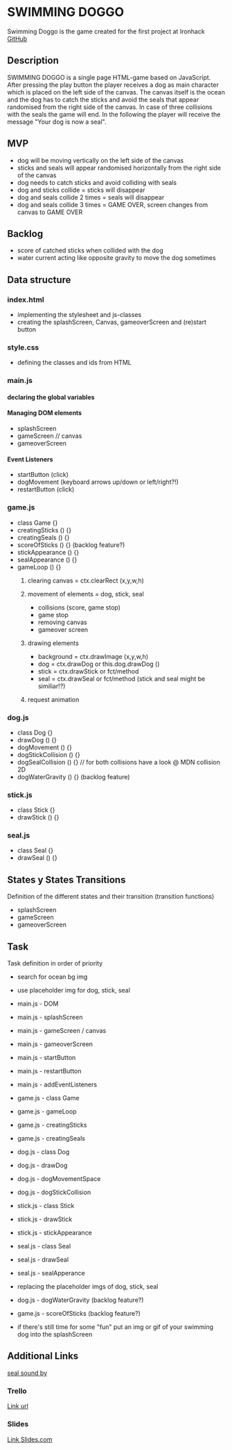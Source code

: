 # SWIMMING DOGGO
Swimming Doggo is the game created for the first project at Ironhack
[GitHub](https://github.com/Flo-Baker/swimming-doggo)


## Description
SWIMMING DOGGO is a single page HTML-game based on JavaScript. After pressing the play button the player receives a dog as main character which is placed on the left side of the canvas. The canvas itself is the ocean and the dog has to catch the sticks and avoid the seals that appear randomised from the right side of the canvas. In case of three collisions with the seals the game will end. In the following the player will receive the message "Your dog is now a seal".

## MVP 
* dog will be moving vertically on the left side of the canvas
* sticks and seals will appear randomised horizontally from the right side of the canvas
* dog needs to catch sticks and avoid colliding with seals
* dog and sticks collide = sticks will disappear
* dog and seals collide 2 times = seals will disappear
* dog and seals collide 3 times = GAME OVER, screen changes from canvas to GAME OVER

## Backlog
* score of catched sticks when collided with the dog
* water current acting like opposite gravity to move the dog sometimes

## Data structure
### index.html
* implementing the stylesheet and js-classes
* creating the splashScreen, Canvas, gameoverScreen and (re)start button

### style.css
* defining the classes and ids from HTML

### main.js
#### declaring the global variables

#### Managing DOM elements
* splashScreen 
* gameScreen // canvas
* gameoverScreen

#### Event Listeners
* startButton (click)
* dogMovement (keyboard arrows up/down or left/right?!)
* restartButton (click)

### game.js
* class Game {}
* creatingSticks () {}
* creatingSeals () {}
* scoreOfSticks () {} (backlog feature?)
* stickAppearance () {}
* sealAppearance () {}
* gameLoop () {}
    1. clearing canvas = ctx.clearRect (x,y,w,h)

    2. movement of elements = dog, stick, seal
        * collisions (score, game stop)
        * game stop
        * removing canvas
        * gameover screen

    3. drawing elements
        * background = ctx.drawImage (x,y,w,h)
        * dog = ctx.drawDog or this.dog.drawDog ()
        * stick = ctx.drawStick or fct/method
        * seal = ctx.drawSeal or fct/method
        (stick and seal might be similiar!?)

    4. request animation
        

### dog.js
* class Dog {}
* drawDog () {}
* dogMovement () {}
* dogStickCollision () {}
* dogSealCollision () {}
// for both collisions have a look @ MDN collision 2D
* dogWaterGravity () {} (backlog feature)

### stick.js
* class Stick {}
* drawStick () {}


### seal.js
* class Seal {}
* drawSeal () {}

## States y States Transitions
Definition of the different states and their transition (transition functions)

- splashScreen
- gameScreen
- gameoverScreen


## Task
Task definition in order of priority
* search for ocean bg img
* use placeholder img for dog, stick, seal

* main.js - DOM
* main.js - splashScreen
* main.js - gameScreen / canvas
* main.js - gameoverScreen
* main.js - startButton
* main.js - restartButton
* main.js - addEventListeners

* game.js - class Game
* game.js - gameLoop
* game.js - creatingSticks
* game.js - creatingSeals

* dog.js - class Dog
* dog.js - drawDog
* dog.js - dogMovementSpace
* dog.js - dogStickCollision

* stick.js - class Stick
* stick.js - drawStick
* stick.js - stickAppearance

* seal.js - class Seal
* seal.js - drawSeal
* seal.js - sealApperance

* replacing the placeholder imgs of dog, stick, seal

* dog.js - dogWaterGravity (backlog feature?)
* game.js - scoreOfSticks (backlog feature?)

* if there's still time for some "fun" put an img or gif of your swimming dog into the splashScreen

## Additional Links

[seal sound by](https://www.instagram.com/florianreichelt/)

### Trello
[Link url](https://trello.com)


### Slides
[Link Slides.com](http://slides.com)